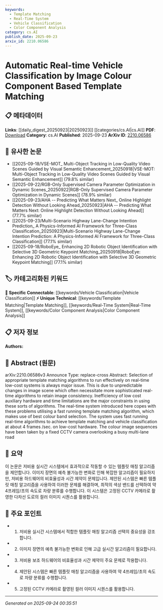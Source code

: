 ```yaml
---
keywords:
  - Template Matching
  - Real-Time System
  - Vehicle Classification
  - Color Component Analysis
category: cs.AI
publish_date: 2025-09-23
arxiv_id: 2210.06586
---
```


<!-- KEYWORD_LINKING_METADATA:
{
  "processed_timestamp": "2025-09-24T00:35:51.022574",
  "vocabulary_version": "1.0",
  "selected_keywords": [
    "Template Matching",
    "Real-Time System",
    "Vehicle Classification",
    "Color Component Analysis"
  ],
  "rejected_keywords": [],
  "similarity_scores": {
    "Template Matching": 0.72,
    "Real-Time System": 0.75,
    "Vehicle Classification": 0.78,
    "Color Component Analysis": 0.74
  },
  "extraction_method": "AI_prompt_based",
  "budget_applied": true,
  "candidates_json": {
    "candidates": [
      {
        "surface": "template matching",
        "canonical": "Template Matching",
        "aliases": [
          "pattern matching",
          "image matching"
        ],
        "category": "unique_technical",
        "rationale": "Template matching is a specific technique used in computer vision, relevant for linking with image processing methods.",
        "novelty_score": 0.65,
        "connectivity_score": 0.78,
        "specificity_score": 0.85,
        "link_intent_score": 0.72
      },
      {
        "surface": "real-time system",
        "canonical": "Real-Time System",
        "aliases": [
          "real-time processing",
          "real-time application"
        ],
        "category": "unique_technical",
        "rationale": "Real-time systems are crucial for applications requiring immediate processing, such as vehicle classification.",
        "novelty_score": 0.68,
        "connectivity_score": 0.7,
        "specificity_score": 0.8,
        "link_intent_score": 0.75
      },
      {
        "surface": "vehicle classification",
        "canonical": "Vehicle Classification",
        "aliases": [
          "car classification",
          "automobile categorization"
        ],
        "category": "specific_connectable",
        "rationale": "Vehicle classification is a specific application of computer vision, useful for linking with transportation and traffic analysis studies.",
        "novelty_score": 0.6,
        "connectivity_score": 0.82,
        "specificity_score": 0.88,
        "link_intent_score": 0.78
      },
      {
        "surface": "colour component",
        "canonical": "Color Component Analysis",
        "aliases": [
          "color band selection",
          "color channel analysis"
        ],
        "category": "unique_technical",
        "rationale": "Color component analysis is a specialized technique in image processing, relevant for enhancing image analysis methods.",
        "novelty_score": 0.7,
        "connectivity_score": 0.75,
        "specificity_score": 0.83,
        "link_intent_score": 0.74
      }
    ],
    "ban_list_suggestions": [
      "low-cost hardware",
      "CCTV camera"
    ]
  },
  "decisions": [
    {
      "candidate_surface": "template matching",
      "resolved_canonical": "Template Matching",
      "decision": "linked",
      "scores": {
        "novelty": 0.65,
        "connectivity": 0.78,
        "specificity": 0.85,
        "link_intent": 0.72
      }
    },
    {
      "candidate_surface": "real-time system",
      "resolved_canonical": "Real-Time System",
      "decision": "linked",
      "scores": {
        "novelty": 0.68,
        "connectivity": 0.7,
        "specificity": 0.8,
        "link_intent": 0.75
      }
    },
    {
      "candidate_surface": "vehicle classification",
      "resolved_canonical": "Vehicle Classification",
      "decision": "linked",
      "scores": {
        "novelty": 0.6,
        "connectivity": 0.82,
        "specificity": 0.88,
        "link_intent": 0.78
      }
    },
    {
      "candidate_surface": "colour component",
      "resolved_canonical": "Color Component Analysis",
      "decision": "linked",
      "scores": {
        "novelty": 0.7,
        "connectivity": 0.75,
        "specificity": 0.83,
        "link_intent": 0.74
      }
    }
  ]
}
-->

# Automatic Real-time Vehicle Classification by Image Colour Component Based Template Matching

## 📋 메타데이터

**Links**: [[daily_digest_20250923|20250923]] [[categories/cs.AI|cs.AI]]
**PDF**: [Download](https://arxiv.org/pdf/2210.06586.pdf)
**Category**: cs.AI
**Published**: 2025-09-23
**ArXiv ID**: [2210.06586](https://arxiv.org/abs/2210.06586)

## 🔗 유사한 논문
- [[2025-09-18/VSE-MOT_ Multi-Object Tracking in Low-Quality Video Scenes Guided by Visual Semantic Enhancement_20250918|VSE-MOT: Multi-Object Tracking in Low-Quality Video Scenes Guided by Visual Semantic Enhancement]] (79.8% similar)
- [[2025-09-22/RGB-Only Supervised Camera Parameter Optimization in Dynamic Scenes_20250922|RGB-Only Supervised Camera Parameter Optimization in Dynamic Scenes]] (78.9% similar)
- [[2025-09-23/AHA -- Predicting What Matters Next_ Online Highlight Detection Without Looking Ahead_20250923|AHA -- Predicting What Matters Next: Online Highlight Detection Without Looking Ahead]] (77.7% similar)
- [[2025-09-23/Multi-Scenario Highway Lane-Change Intention Prediction_ A Physics-Informed AI Framework for Three-Class Classification_20250923|Multi-Scenario Highway Lane-Change Intention Prediction: A Physics-Informed AI Framework for Three-Class Classification]] (77.1% similar)
- [[2025-09-18/RoboEye_ Enhancing 2D Robotic Object Identification with Selective 3D Geometric Keypoint Matching_20250918|RoboEye: Enhancing 2D Robotic Object Identification with Selective 3D Geometric Keypoint Matching]] (77.1% similar)

## 🏷️ 카테고리화된 키워드
**🔗 Specific Connectable**: [[keywords/Vehicle Classification|Vehicle Classification]]
**⚡ Unique Technical**: [[keywords/Template Matching|Template Matching]], [[keywords/Real-Time System|Real-Time System]], [[keywords/Color Component Analysis|Color Component Analysis]]

## 📋 저자 정보

**Authors:** 

## 📄 Abstract (원문)

arXiv:2210.06586v3 Announce Type: replace-cross 
Abstract: Selection of appropriate template matching algorithms to run effectively on real-time low-cost systems is always major issue. This is due to unpredictable changes in image scene which often necessitate more sophisticated real-time algorithms to retain image consistency. Inefficiency of low cost auxiliary hardware and time limitations are the major constraints in using these sorts of algorithms. The real-time system introduced here copes with these problems utilising a fast running template matching algorithm, which makes use of best colour band selection. The system uses fast running real-time algorithms to achieve template matching and vehicle classification at about 4 frames /sec. on low-cost hardware. The colour image sequences have been taken by a fixed CCTV camera overlooking a busy multi-lane road

## 📝 요약

이 논문은 저비용 실시간 시스템에서 효과적으로 작동할 수 있는 템플릿 매칭 알고리즘을 제안합니다. 이미지 장면의 예측 불가능한 변화로 인해 복잡한 알고리즘이 필요하지만, 저비용 하드웨어의 비효율성과 시간 제약이 문제입니다. 제안된 시스템은 빠른 템플릿 매칭 알고리즘을 사용하여 이러한 문제를 해결하며, 최적의 색상 밴드를 선택하여 약 4프레임/초의 속도로 차량 분류를 수행합니다. 이 시스템은 고정된 CCTV 카메라로 촬영한 다차선 도로의 컬러 이미지 시퀀스를 활용합니다.

## 🎯 주요 포인트

- 1. 저비용 실시간 시스템에서 적합한 템플릿 매칭 알고리즘 선택의 중요성을 강조합니다.
- 2. 이미지 장면의 예측 불가능한 변화로 인해 고급 실시간 알고리즘이 필요합니다.
- 3. 저비용 보조 하드웨어의 비효율성과 시간 제약이 주요 문제로 작용합니다.
- 4. 제안된 시스템은 빠른 템플릿 매칭 알고리즘을 사용하여 약 4프레임/초의 속도로 차량 분류를 수행합니다.
- 5. 고정된 CCTV 카메라로 촬영된 컬러 이미지 시퀀스를 활용합니다.


---

*Generated on 2025-09-24 00:35:51*